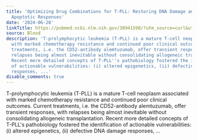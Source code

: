 ```yaml
---
title: 'Optimizing Drug Combinations for T-PLL: Restoring DNA Damage and P53-Mediated
  Apoptotic Responses'
date: '2024-06-28'
linkTitle: https://pubmed.ncbi.nlm.nih.gov/38941598/?utm_source=curl&utm_medium=rss&utm_campaign=journals&utm_content=7603509&fc=None&ff=20240629181447&v=2.18.0.post9+e462414
source: Blood
description: 'T-prolymphocytic leukemia (T-PLL) is a mature T-cell neoplasm associated
  with marked chemotherapy resistance and continued poor clinical outcomes. Current
  treatments, i.e. the CD52-antibody alemtuzumab, offer transient responses, with
  relapses being almost inevitable without consolidating allogeneic transplantation.
  Recent more detailed concepts of T-PLL''s pathobiology fostered the identification
  of actionable vulnerabilities: (i) altered epigenetics, (ii) defective DNA damage
  responses, ...'
disable_comments: true
---
```

T-prolymphocytic leukemia (T-PLL) is a mature T-cell neoplasm associated with marked chemotherapy resistance and continued poor clinical outcomes. Current treatments, i.e. the CD52-antibody alemtuzumab, offer transient responses, with relapses being almost inevitable without consolidating allogeneic transplantation. Recent more detailed concepts of T-PLL's pathobiology fostered the identification of actionable vulnerabilities: (i) altered epigenetics, (ii) defective DNA damage responses, ...